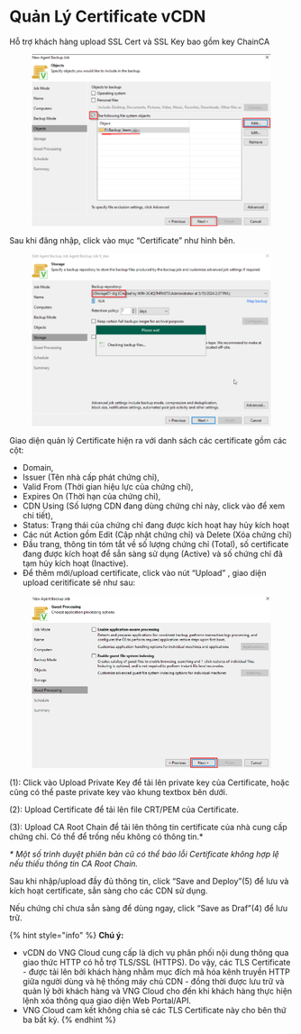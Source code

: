 # Quản Lý Certificate vCDN

Hỗ trợ khách hàng upload SSL Cert và SSL Key bao gồm key ChainCA

<figure><img src="../../.gitbook/assets/image (262).png" alt=""><figcaption></figcaption></figure>

Sau khi đăng nhập, click vào mục “Certificate” như  hình bên.&#x20;

<figure><img src="../../.gitbook/assets/image (263).png" alt=""><figcaption></figcaption></figure>

Giao diện quản lý Certificate hiện ra với danh sách các certificate gồm các cột:

* Domain,
* Issuer (Tên nhà cấp phát chứng chỉ),
* Valid From (Thời gian hiệu lực của chứng chỉ),
* Expires On (Thời hạn của chứng chỉ),
* CDN Using (Số lượng CDN đang dùng chứng chỉ này, click vào để xem chi tiết),
* Status: Trạng thái của chứng chỉ đang được kích hoạt hay hủy kích hoạt
* Các nút Action gồm Edit (Cập nhật chứng chỉ) và Delete (Xóa chứng chỉ)
* Đầu trang, thông tin tóm tắt về số lượng chứng chỉ (Total), số certificate đang được kích hoạt để sẳn sàng sử dụng (Active) và số chứng chỉ đã tạm hủy kích hoạt (Inactive).
* Để thêm mới/upload certificate, click vào nút “Upload” , giao diện upload ceritificate sẽ như sau:

<figure><img src="../../.gitbook/assets/image (264).png" alt=""><figcaption></figcaption></figure>

(1): Click vào Upload Private Key để tải lên private key của Certificate, hoặc cũng có thể paste private key vào khung textbox bên dưới.

(2): Upload Certificate để tải lên file CRT/PEM của Certificate.

(3): Upload CA Root Chain để tải lên thông tin certificate của nhà cung cấp chứng chỉ. Có thể để trống nếu không có thông tin.\*

_\* Một số trình duyệt phiên bản cũ có thể báo lỗi Certificate không hợp lệ nếu thiếu thông tin CA Root Chain._

Sau khi nhập/upload đầy đủ thông tin, click “Save and Deploy”(5) để lưu và kích hoạt certificate, sẳn sàng cho các CDN sử dụng.

Nếu chứng chỉ chưa sẳn sàng để dùng ngay, click “Save as Draf”(4) để lưu trữ.

{% hint style="info" %}
**Chú ý:**

* vCDN do VNG Cloud cung cấp là dịch vụ phân phối nội dung thông qua giao thức HTTP có hỗ trợ TLS/SSL (HTTPS). Do vậy, các TLS Certificate - được tải lên bởi khách hàng nhằm mục đích mã hóa kênh truyền HTTP giữa người dùng và hệ thống máy chủ CDN - đồng thời được lưu trữ và quản lý bởi khách hàng và VNG Cloud cho đến khi khách hàng thực hiện lệnh xóa thông qua giao diện Web Portal/API.
* VNG Cloud cam kết không chia sẻ các TLS Certificate này cho bên thứ ba bất kỳ.
{% endhint %}

